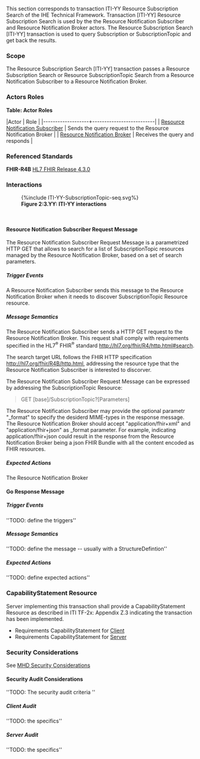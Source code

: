 This section corresponds to transaction ITI-YY Resource Subscription Search of the IHE Technical Framework. Transaction [ITI-YY] Resource Subscription Search is used by the the Resource Notification Subscriber and Resource Notification Broker actors. The Resource Subscription Search [ITI-YY] transaction is used to query Subscription or SubscriptionTopic and get back the results.

### Scope

The Resource Subscription Search [ITI-YY] transaction passes a Resource Subscription Search or Resource SubscriptionTopic Search from a Resource Notification Subscriber to a Resource Notification Broker.

### Actors Roles

**Table: Actor Roles**

|Actor | Role |
|-------------------+--------------------------|
| [Resource Notification Subscriber](volume-1.html#subscriber)     | Sends the query request to the Resource Notification Broker |
| [Resource Notification Broker](volume-1.html#broker) | Receives the query and responds |

### Referenced Standards

**FHIR-R4B** [HL7 FHIR Release 4.3.0](http://www.hl7.org/FHIR/R4B)

### Interactions

<figure>
{%include ITI-YY-SubscriptionTopic-seq.svg%}
<figcaption><b>Figure 2:3.YY: ITI-YY interactions</b></figcaption>
</figure>
<br clear="all">

#### Resource Notification Subscriber Request Message
The Resource Notification Subscriber Request Message is a parametrized HTTP GET that allows to search for a list of SubscriptionTopic resources managed by the Resource Notification Broker, based on a set of search parameters.

##### Trigger Events

A Resource Notification Subscriber sends this message to the Resource Notification Broker when it needs to discover SubscriptionTopic Resource resource.  

##### Message Semantics

The Resource Notification Subscriber sends a HTTP GET request to the Resource Notification Broker. This request shall comply with requirements specified in the HL7<sup>®</sup>
FHIR<sup>®</sup> standard <http://hl7.org/fhir/R4/http.html#search>.

The search target URL follows the FHIR HTTP specification <http://hl7.org/fhir/R4B/http.html>, addressing the resource type that the Resource Notification Subscriber is interested to discorver. 

The Resource Notification Subscriber Request Message can be expressed by addressing the  SubscriptionTopic Resource:
> GET \[base\]/SubscriptionTopic?\[Parameters\]

The Resource Notification Subscriber may provide the optional parametr "_format" to specify the desiderd MIME-types in the response message. The Resource Notification Broker should accept "application/fhir+xml" and "application/fhir+json" as _format parameter.  For example, indicating application/fhir+json could result in the response from the Resource Notification Broker being a json FHIR Bundle with all the content encoded as FHIR resources.

##### Expected Actions

The Resource Notification Broker

#### Go Response Message

##### Trigger Events

''TODO: define the triggers''

##### Message Semantics

''TODO: define the message -- usually with a StructureDefintion''

##### Expected Actions

''TODO: define expected actions''


### CapabilityStatement Resource

Server implementing this transaction shall provide a CapabilityStatement Resource as described in ITI TF-2x: Appendix Z.3 indicating the transaction has been implemented. 
* Requirements CapabilityStatement for [Client](CapabilityStatement-IHE.ToDo.client.html)
* Requirements CapabilityStatement for [Server](CapabilityStatement-IHE.ToDo.server.html)

### Security Considerations

See [MHD Security Considerations](volume-1.html#security-considerations)

#### Security Audit Considerations

''TODO: The security audit criteria ''

##### Client Audit 

''TODO: the specifics''

##### Server Audit 

''TODO: the specifics''
